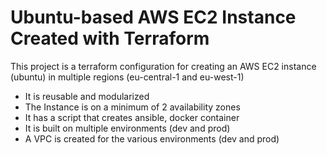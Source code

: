 # Ubuntu-based AWS EC2 Instance Created with Terraform

This project is a terraform configuration for creating an AWS EC2 instance (ubuntu)
in multiple regions (eu-central-1 and eu-west-1)

- It is reusable and modularized
- The Instance is on a minimum of 2 availability zones
- It has a script that creates ansible, docker container
- It is built on multiple environments (dev and prod)
- A VPC is created for the various environments (dev and prod)